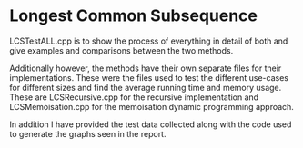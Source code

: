 # Longest Common Subsequence

LCSTestALL.cpp is to show the process of everything in detail of both and give examples and comparisons between the two methods.

Additionally however, the methods have their own separate files for their implementations.  These were the files used to test the different use-cases for different sizes and find the average running time and memory usage.  These are LCSRecursive.cpp for the recursive implementation and LCSMemoisation.cpp for the memoisation dynamic programming approach.

In addition I have provided the test data collected along with the code used to generate the graphs seen in the report.
